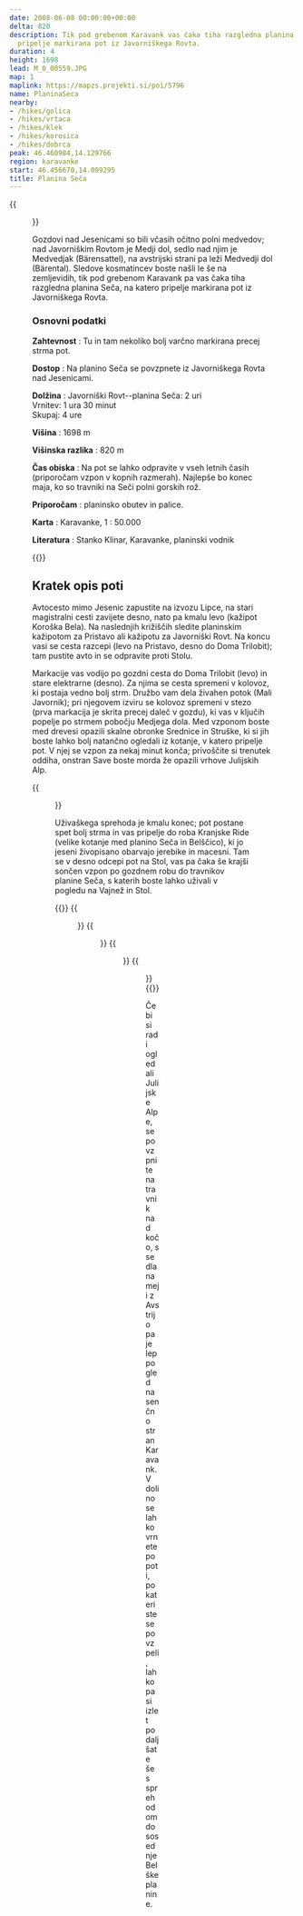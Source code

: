```yaml
---
date: 2008-06-08 00:00:00+00:00
delta: 820
description: Tik pod grebenom Karavank vas čaka tiha razgledna planina Seča, na katero
  pripelje markirana pot iz Javorniškega Rovta.
duration: 4
height: 1698
lead: M_0_00559.JPG
map: 1
maplink: https://mapzs.projekti.si/poi/5796
name: PlaninaSeca
nearby:
- /hikes/golica
- /hikes/vrtaca
- /hikes/klek
- /hikes/korosica
- /hikes/dobrca
peak: 46.460984,14.129766
region: karavanke
start: 46.456670,14.099295
title: Planina Seča
---
```

{{<figure src="M_0_00559.JPG">}}

Gozdovi nad Jesenicami so bili včasih očitno polni medvedov; nad Javorniškim Rovtom je Medji dol, sedlo nad njim je Medvedjak (Bärensattel), na avstrijski strani pa leži Medvedji dol (Bärental). Sledove kosmatincev boste našli le še na zemljevidih, tik pod grebenom Karavank pa vas čaka tiha razgledna planina Seča, na katero pripelje markirana pot iz Javorniškega Rovta.

### Osnovni podatki

**Zahtevnost**
:   Tu in tam nekoliko bolj varčno markirana precej strma pot.

**Dostop**
:   Na planino Seča se povzpnete iz Javorniškega Rovta nad Jesenicami.

**Dolžina**
:   Javorniški Rovt--planina Seča: 2 uri\
    Vrnitev: 1 ura 30 minut\
    Skupaj: 4 ure

**Višina**
:   1698 m

**Višinska razlika**
:   820 m

**Čas obiska**
:   Na pot se lahko odpravite v vseh letnih časih (priporočam vzpon v kopnih razmerah). Najlepše bo konec maja, ko so travniki na Seči polni gorskih rož.

**Priporočam**
:   planinsko obutev in palice.

**Karta**
:   Karavanke, 1 : 50.000

**Literatura**
:   Stanko Klinar, Karavanke, planinski vodnik

{{<hike-details-extra>}}

Kratek opis poti
----------------

Avtocesto mimo Jesenic zapustite na izvozu Lipce, na stari magistralni cesti zavijete desno, nato pa kmalu levo (kažipot Koroška Bela). Na naslednjih križiščih sledite planinskim kažipotom za Pristavo ali kažipotu za Javorniški Rovt. Na koncu vasi se cesta razcepi (levo na Pristavo, desno do Doma Trilobit); tam pustite avto in se odpravite proti Stolu.

Markacije vas vodijo po gozdni cesta do Doma Trilobit (levo) in stare elektrarne (desno). Za njima se cesta spremeni v kolovoz, ki postaja vedno bolj strm. Družbo vam dela živahen potok (Mali Javornik); pri njegovem izviru se kolovoz spremeni v stezo (prva markacija je skrita precej daleč v gozdu), ki vas v ključih popelje po strmem pobočju Medjega dola. Med vzponom boste med drevesi opazili skalne obronke Srednice in Struške, ki si jih boste lahko bolj natančno ogledali iz kotanje, v katero pripelje pot. V njej se vzpon za nekaj minut konča; privoščite si trenutek oddiha, onstran Save boste morda že opazili vrhove Julijskih Alp.

{{<figure src="M_0_00549.JPG">}}

Uživaškega sprehoda je kmalu konec; pot postane spet bolj strma in vas pripelje do roba Kranjske Ride (velike kotanje med planino Seča in Belščico), ki jo jeseni živopisano obarvajo jerebike in macesni. Tam se v desno odcepi pot na Stol, vas pa čaka še krajši sončen vzpon po gozdnem robu do travnikov planine Seča, s katerih boste lahko uživali v pogledu na Vajnež in Stol. 

{{<gallery>}}
{{<figure src="M_0_00548.JPG" caption="Julijske Alpe">}} {{<figure src="M_0_00557.JPG" caption="Koroška">}}
{{<figure src="M_0_00555.JPG" caption="Razgled na planini">}}
{{<figure src="M_0_00558.JPG" caption="Pogled na Sečo">}}
{{</gallery>}}

Če bi si radi ogledali Julijske Alpe, se povzpnite na travnik nad kočo, s sedla na meji z Avstrijo pa je lep pogled na senčno stran Karavank. V dolino se lahko vrnete po poti, po kateri ste se povzpeli, lahko pa si izlet podaljšate še s sprehodom do sosednje Belške planine.
